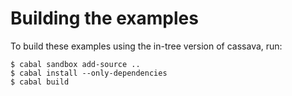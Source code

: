 # Building the examples

To build these examples using the in-tree version of cassava, run:

    $ cabal sandbox add-source ..
    $ cabal install --only-dependencies
    $ cabal build
